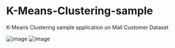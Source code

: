 # K-Means-Clustering-sample
K-Means Clustering sample application on Mall Customer Dataset

![image](https://user-images.githubusercontent.com/52855256/147306089-dd5a089e-469e-42c3-af19-8fed658710b4.png)
![image](https://user-images.githubusercontent.com/52855256/147306120-7da58869-345e-4370-ae97-b5d0abe9a58c.png)

